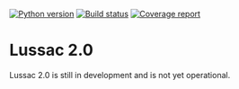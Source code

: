 [![Python version](https://img.shields.io/badge/python-3.10%20%7C%203.11-blue.svg)](https://img.shields.io/badge/python-3.10-blue.svg)
[![Build status](https://github.com/BarbourLab/lussac/actions/workflows/unit-tests.yml/badge.svg)](https://github.com/BarbourLab/lussac/actions/workflows/unit-tests.yml)
[![Coverage report](https://codecov.io/gh/barbourlab/lussac/branch/v2.0/graphs/badge.svg)](https://codecov.io/github/barbourlab/lussac/branch/v2.0)

# Lussac 2.0

Lussac 2.0 is still in development and is not yet operational.
